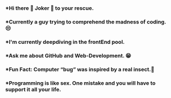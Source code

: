 ### *Hi there 👋 Joker 🤡 to your rescue.
### *Currently a guy trying to comprehend the madness of coding.😒
### *I'm currently deepdiving in the frontEnd pool.
### *Ask me about GitHub and Web-Development. 😁
### *Fun Fact: Computer “bug” was inspired by a real insect.🤯
### *Programming is like sex. One mistake and you will have to support it all your life.



